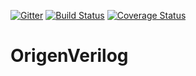 [![Gitter](https://badges.gitter.im/Join%20Chat.svg)](https://gitter.im/Origen-SDK/users?utm_source=badge&utm_medium=badge&utm_campaign=pr-badge&utm_content=badge)
[![Build Status](https://travis-ci.org/Origen-SDK/origen_verilog.svg?branch=master)](https://travis-ci.org/Origen-SDK/origen_verilog)
[![Coverage Status](https://coveralls.io/repos/github/Origen-SDK/origen_verilog/badge.svg?branch=master)](https://coveralls.io/github/Origen-SDK/origen_verilog?branch=master)

# OrigenVerilog
